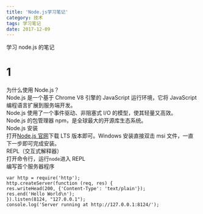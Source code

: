 ```yaml
---
title: 'Node.js学习笔记'
category: 技术
tags: 学习笔记
date: 2017-12-09
---
```


学习 node.js 的笔记

<!-- more -->

# 1

为什么使用 Node.js？  
Node.js 是一个基于 Chrome V8 引擎的 JavaScript 运行环境，它将 JavaScript 编程语言扩展到服务端开发。  
Node.js 使用了一个事件驱动、非阻塞式 I/O 的模型，使其轻量又高效。  
Node.js 的包管理器 npm，是全球最大的开源库生态系统。  
Node.js 安装  
打开[Node.js 官网](https://nodejs.org/en/)下载 LTS 版本即可。Windows 安装直接双击 msi 文件，一直下一步即可完成安装。  
REPL（交互式解释器）  
打开命令行，运行`node`进入 REPL  
编写首个服务器程序

```
var http = require('http');
http.createServer(function (req, res) {
res.writeHead(200, {'Content-Type': 'text/plain'});
res.end('Hello World\n');
}).listen(8124, "127.0.0.1");
console.log('Server running at http://127.0.0.1:8124/');
```

